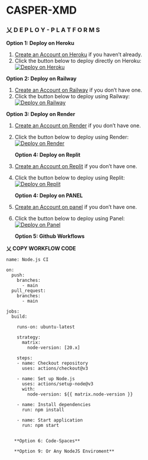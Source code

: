 # CASPER-XMD

### 乂 D E P L O Y - P L A T F O R M S

**Option 1: Deploy on Heroku**
1. [Create an Account on Heroku](https://signup.heroku.com/) if you haven’t already.
2. Click the button below to deploy directly on Heroku:
   <br>
   <a href='https://heroku.com/deploy?template=https://github.com//Casper-Tech-ke/CASPER-XMD' target="_blank">
      <img alt='Deploy on Heroku' src='https://img.shields.io/badge/-DEPLOY-FF10F0?style=for-the-badge&logo=heroku&logoColor=white'/>
   </a>


**Option 2: Deploy on Railway**
1. [Create an Account on Railway](https://railway.app/login) if you don’t have one.
2. Click the button below to deploy using Railway:
   <br>
   <a href='https://railway.app/' target="_blank">
      <img alt='Deploy on Railway' src='https://img.shields.io/badge/-DEPLOY-FF10F0?style=for-the-badge&logo=railway&logoColor=white'/>
   </a>


**Option 3: Deploy on Render**
1. [Create an Account on Render](https://dashboard.render.com/register) if you don’t have one.
2. Click the button below to deploy using Render:
   <br>
   <a href='https://dashboard.render.com' target="_blank">
      <img alt='Deploy on Render' src='https://img.shields.io/badge/-DEPLOY-FF10F0?style=for-the-badge&logo=render&logoColor=white'/>
   </a>
   
   **Option 4: Deploy on Replit**
1. [Create an Account on Replit](https://repl.it) if you don’t have one.
2. Click the button below to deploy using Replit:
   <br>
   <a href='https://repl.it/github/' target="_blank">
      <img alt='Deploy on Replit' src='https://img.shields.io/badge/-DEPLOY-FF10F0?style=for-the-badge&logo=replit&logoColor=white'/>
   </a>

   
   **Option 4: Deploy on PANEL**
1. [Create an Account on panel](https://dashboard.katabump.com/auth/login#ed42a4) if you don’t have one.
2. Click the button below to deploy using Panel:
   <br>
   <a href='https://dashboard.katabump.com/auth/login#ed42a4' target="_blank">
      <img alt='Deploy on Panel' src='https://img.shields.io/badge/-DEPLOY-FF10F0?style=for-the-badge&logo=replit&logoColor=white'/>
   </a>

   
   **Option 5: Github Workflows**
  
<b>乂 COPY WORKFLOW CODE</b></br>
```
name: Node.js CI

on:
  push:
    branches:
      - main
  pull_request:
    branches:
      - main

jobs:
  build:

    runs-on: ubuntu-latest

    strategy:
      matrix:
        node-version: [20.x]

    steps:
    - name: Checkout repository
      uses: actions/checkout@v3

    - name: Set up Node.js
      uses: actions/setup-node@v3
      with:
        node-version: ${{ matrix.node-version }}

    - name: Install dependencies
      run: npm install

    - name: Start application
      run: npm start

   
   **Option 6: Code-Spaces**

   **Option 9: Or Any NodeJS Enviroment**
